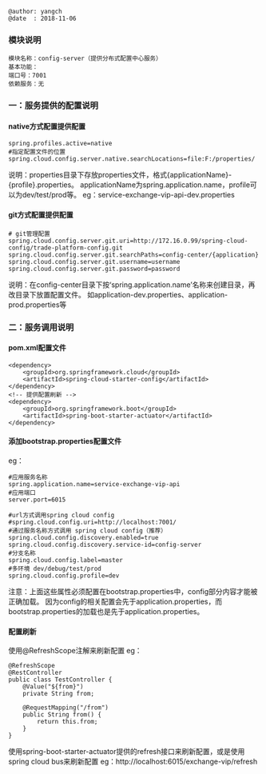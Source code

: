 ```
@author: yangch
@date  : 2018-11-06
```

### 模块说明 ###
```
模块名称：config-server（提供分布式配置中心服务）
基本功能：
端口号：7001
依赖服务：无

```
### 一：服务提供的配置说明 ###
#### native方式配置提供配置 ####
```
spring.profiles.active=native
#指定配置文件的位置
spring.cloud.config.server.native.searchLocations=file:F:/properties/
```
说明：properties目录下存放properties文件，格式{applicationName}-{profile}.properties。
   applicationName为spring.application.name，profile可以为dev/test/prod等。
   eg：service-exchange-vip-api-dev.properties
#### git方式配置提供配置 ####
```
# git管理配置
spring.cloud.config.server.git.uri=http://172.16.0.99/spring-cloud-config/trade-platform-config.git
spring.cloud.config.server.git.searchPaths=config-center/{application}
spring.cloud.config.server.git.username=username
spring.cloud.config.server.git.password=password
```
说明：在config-center目录下按‘spring.application.name’名称来创建目录，再改目录下放置配置文件。
     如application-dev.properties、application-prod.properties等
 
### 二：服务调用说明 ###
#### pom.xml配置文件 ####
```
<dependency>
    <groupId>org.springframework.cloud</groupId>
    <artifactId>spring-cloud-starter-config</artifactId>
</dependency>
<!-- 提供配置刷新 -->
<dependency>
    <groupId>org.springframework.boot</groupId>
    <artifactId>spring-boot-starter-actuator</artifactId>
</dependency>
```
#### 添加bootstrap.properties配置文件 ####
eg：
```
#应用服务名称
spring.application.name=service-exchange-vip-api
#应用端口
server.port=6015

#url方式调用spring cloud config
#spring.cloud.config.uri=http://localhost:7001/
#通过服务名称方式调用 spring cloud config（推荐）
spring.cloud.config.discovery.enabled=true
spring.cloud.config.discovery.service-id=config-server
#分支名称
spring.cloud.config.label=master
#多环境 dev/debug/test/prod
spring.cloud.config.profile=dev
```
注意：上面这些属性必须配置在bootstrap.properties中，config部分内容才能被正确加载。
因为config的相关配置会先于application.properties，而bootstrap.properties的加载也是先于application.properties。

#### 配置刷新 ####
使用@RefreshScope注解来刷新配置
eg：
```
@RefreshScope
@RestController
public class TestController {
    @Value("${from}")
    private String from;

    @RequestMapping("/from")
    public String from() {
        return this.from;
    }
}
```
使用spring-boot-starter-actuator提供的refresh接口来刷新配置，或是使用spring cloud bus来刷新配置
eg：http://localhost:6015/exchange-vip/refresh